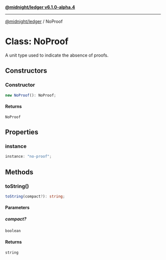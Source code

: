 [**@midnight/ledger v6.1.0-alpha.4**](../README.md)

***

[@midnight/ledger](../globals.md) / NoProof

# Class: NoProof

A unit type used to indicate the absence of proofs.

## Constructors

### Constructor

```ts
new NoProof(): NoProof;
```

#### Returns

`NoProof`

## Properties

### instance

```ts
instance: "no-proof";
```

## Methods

### toString()

```ts
toString(compact?): string;
```

#### Parameters

##### compact?

`boolean`

#### Returns

`string`
